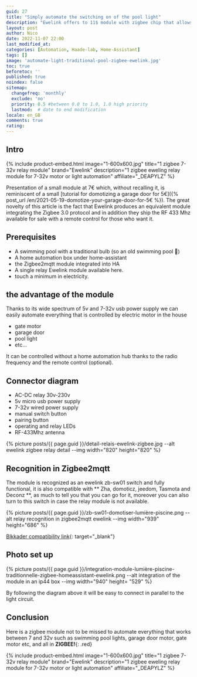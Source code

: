 ```yaml
---
guid: 27
title: "Simply automate the switching on of the pool light"
description: "Ewelink offers to 11$ module with zigbee chip that allows us to automate the traditional light of a swimming pool"
layout: post
author: Nico
date: 2022-11-07 22:00
last_modified_at: 
categories: [Automation, Haade-lab, Home-Assistant]
tags: []
image: 'automate-light-traditional-pool-zigbee-ewelink.jpg'
toc: true
beforetoc: ''
published: true
noindex: false
sitemap:
  changefreq: 'monthly'
  exclude: 'no'
  priority: 0.5 #between 0.0 to 1.0, 1.0 high priority
  lastmod:  # date to end modification
locale: en_GB
comments: true
rating:  
---
```


## Intro

{% include product-embed.html image="1-600x600.jpg" title="1 zigbee 7-32v relay module" brand="Ewelink" description="1 zigbee eweling relay module for 7-32v motor or light automation" affiliate="_DEAPYLZ" %}

Presentation of a small module at 7€ which, without recalling it, is reminiscent of a small [tutorial for domotizing a garage door for 5€]({% post_url /en/2021-05-19-domotize-your-garage-door-for-5€ %}).
The great novelty of this article is the fact that Ewelink produces an equivalent module integrating the Zigbee 3.0 protocol and in addition they ship the RF 433 Mhz available for sale with a remote control for those who want it.

## Prerequisites
- A swimming pool with a traditional bulb (so an old swimming pool 🤪)
- A home automation box under home-assistant
- the Zigbee2mqtt module integrated into HA
- A single relay Ewelink module available here.
- touch a minimum in electricity.

## the advantage of the module

Thanks to its wide spectrum of 5v and 7-32v usb power supply
we can easily automate everything that is controlled by electric motor in the house
- gate motor
- garage door
- pool light
- etc...

It can be controlled without a home automation hub thanks to the radio frequency and the remote control (optional).

## Connector diagram

- AC-DC relay 30v-230v
- 5v micro usb power supply
- 7-32v wired power supply
- manual switch button
- pairing button
- operating and relay LEDs
- RF-433Mhz antenna

{% picture posts/{{ page.guid }}/detail-relais-ewelink-zigbee.jpg --alt ewelink zigbee relay detail --img width="820" height="820" %}

## Recognition in Zigbee2mqtt

The module is recognized as an ewelink zb-sw01 switch and fully functional, it is also compatible with ** Zha, domoticz, jeedom, Tasmota and Deconz **, as much to tell you that you can go for it, moreover you can also turn to this switch in case the relay module is not available.

{% picture posts/{{ page.guid }}/zb-sw01-domotiser-lumière-piscine.png --alt relay recognition in zigbee2mqtt ewelink --img width="939" height="686" %}

[Blkkader compatibility link](https://zigbee.blakadder.com/eWeLink_ZB-SW015.html){: target="_blank"}

## Photo set up

{% picture posts/{{ page.guid }}/integration-module-lumière-piscine-traditionnelle-zigbee-homeassistant-ewelink.png --alt integration of the module in an ip44 box --img width="940" height= "529" %}

By following the diagram above it will be easy to connect in parallel to the light circuit.

## Conclusion
Here is a zigbee module not to be missed to automate everything that works between 7 and 32v such as swimming pool lights, garage door motor, gate motor etc, and all in **ZIGBEE!**{: .red}

{% include product-embed.html image="1-600x600.jpg" title="1 zigbee 7-32v relay module" brand="Ewelink" description="1 zigbee eweling relay module for 7-32v motor or light automation" affiliate="_DEAPYLZ" %}



